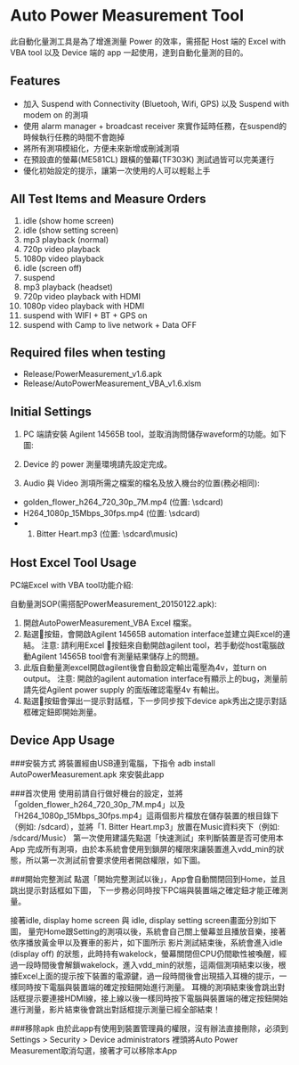 # Auto Power Measurement Tool
此自動化量測工具是為了增進測量 Power 的效率，需搭配 Host 端的 Excel with VBA tool 以及 Device 端的 app 一起使用，達到自動化量測的目的。


## Features
* 加入 Suspend with Connectivity (Bluetooh, Wifi, GPS) 以及 Suspend with modem on 的測項
* 使用 alarm manager + broadcast receiver 來實作延時任務，在suspend的時候執行任務的時間不會跑掉
* 將所有測項模組化，方便未來新增或刪減測項
* 在預設直的螢幕(ME581CL) 跟橫的螢幕(TF303K) 測試過皆可以完美運行
* 優化初始設定的提示，讓第一次使用的人可以輕鬆上手


## All Test Items and Measure Orders
1. idle (show home screen)
2. idle (show setting screen)
3. mp3 playback (normal)
4. 720p video playback
5. 1080p video playback
6. idle (screen off)
7. suspend
8. mp3 playback (headset)
9. 720p video playback with HDMI
10. 1080p video playback with HDMI
11. suspend with WIFI + BT + GPS on
12. suspend with Camp to live network + Data OFF

## Required files when testing
* Release/PowerMeasurement_v1.6.apk
* Release/AutoPowerMeasurement_VBA_v1.6.xlsm


## Initial Settings
1. PC 端請安裝 Agilent 14565B tool，並取消詢問儲存waveform的功能。如下圖:
 
2. Device 的 power 測量環境請先設定完成。
3. Audio 與 Video 測項所需之檔案的檔名及放入機台的位置(務必相同): 
  * golden_flower_h264_720_30p_7M.mp4 (位置: \sdcard\)
  * H264_1080p_15Mbps_30fps.mp4       (位置: \sdcard\)
  * 1. Bitter Heart.mp3               (位置: \sdcard\music\)

## Host Excel Tool Usage
PC端Excel with VBA tool功能介紹:
 
自動量測SOP(需搭配PowerMeasurement_20150122.apk):
1.	開啟AutoPowerMeasurement_VBA Excel 檔案。
2.	點選按鈕，會開啟Agilent 14565B automation interface並建立與Excel的連結。
注意: 請利用Excel 按鈕來自動開啟agilent tool，若手動從host電腦啟動Agilent 14565B tool會有測量結果儲存上的問題。
3.	此版自動量測excel開啟agilent後會自動設定輸出電壓為4v，並turn on output。
注意: 開啟的agilent automation interface有顯示上的bug，測量前請先從Agilent power supply 的面版確認電壓4v 有輸出。
4.	點選按鈕會彈出一提示對話框，下一步同步按下device apk秀出之提示對話框確定鈕即開始測量。


## Device App Usage
###安裝方式
將裝置經由USB連到電腦，下指令
adb install AutoPowerMeasurement.apk 來安裝此app

###首次使用
使用前請自行做好機台的設定，並將「golden_flower_h264_720_30p_7M.mp4」以及「H264_1080p_15Mbps_30fps.mp4」這兩個影片檔放在儲存裝置的根目錄下（例如: /sdcard），並將「1. Bitter Heart.mp3」放置在Music資料夾下（例如: /sdcard/Music）
第一次使用建議先點選「快速測試」來判斷裝置是否可使用本 App 完成所有測項，由於本系統會使用到鎖屏的權限來讓裝置進入vdd_min的狀態，所以第一次測試前會要求使用者開啟權限，如下圖。

###開始完整測試
點選「開始完整測試以後」，App會自動關閉回到Home，並且跳出提示對話框如下圖，
下一步務必同時按下PC端與裝置端之確定鈕才能正確測量。
 
接著idle, display home screen 與 idle, display setting screen畫面分別如下圖，
量完Home跟Setting的測項以後，系統會自己關上螢幕並且播放音樂，接著依序播放黃金甲以及賽車的影片，如下圖所示
影片測試結束後，系統會進入idle (display off) 的狀態，此時持有wakelock，螢幕關閉但CPU仍間歇性被喚醒，經過一段時間後會解鎖wakelock，進入vdd_min的狀態，這兩個測項結束以後，根據Excel上面的提示按下裝置的電源鍵，過一段時間後會出現插入耳機的提示，一樣同時按下電腦與裝置端的確定按鈕開始進行測量。
耳機的測項結束後會跳出對話框提示要連接HDMI線，接上線以後一樣同時按下電腦與裝置端的確定按鈕開始進行測量，影片結束後會跳出對話框提示測量已經全部結束！

###移除apk
由於此app有使用到裝置管理員的權限，沒有辦法直接刪除，必須到Settings > Security > Device administrators 裡頭將Auto Power Measurement取消勾選，接著才可以移除本App

